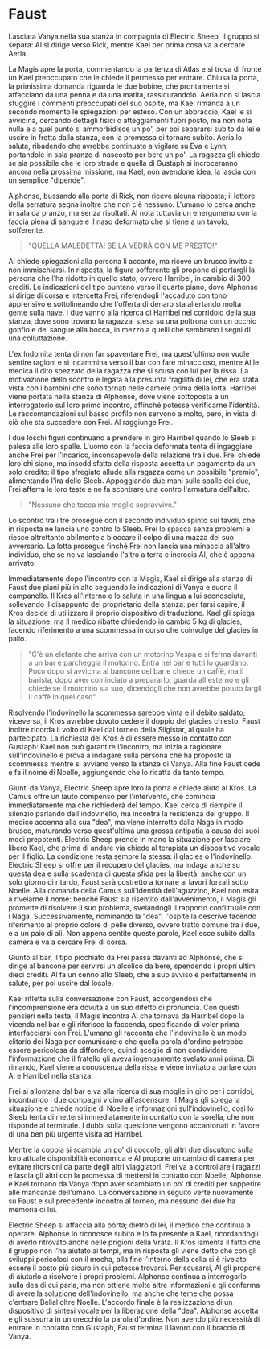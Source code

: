 # Faust

Lasciata Vanya nella sua stanza in compagnia di Electric Sheep, il gruppo si separa: Al si dirige verso Rick, mentre Kael per prima cosa va a cercare Aeria. 

La Magis apre la porta, commentando la partenza di Atlas e si trova di fronte un Kael preoccupato che le chiede il permesso per entrare. Chiusa la porta, la primissima domanda riguarda le due bobine, che prontamente si affacciano da una penna e da una matita, rassicurandolo. Aeria non si lascia sfuggire i commenti preoccupati del suo ospite, ma Kael rimanda a un secondo momento le spiegazioni per esteso. Con un abbraccio, Kael le si avvicina, cercando dettagli fisici o atteggiamenti fuori posto, ma non nota nulla e a quel punto si ammorbidisce un po', per poi separarsi subito da lei e uscire in fretta dalla stanza, con la promessa di tornare subito. Aeria lo saluta, ribadendo che avrebbe continuato a vigilare su Eva e Lynn, portandole in sala pranzo di nascosto per bere un po'. La ragazza gli chiede se sia possibile che le loro strade e quella di Gustaph si incroceranno ancora nella prossima missione, ma Kael, non avendone idea, la lascia con un semplice "dipende".

Alphonse, bussando alla porta di Rick, non riceve alcuna risposta; il lettore della serratura segna inoltre che non c'è nessuno. L'umano lo cerca anche in sala da pranzo, ma senza risultati. Al nota tuttavia un energumeno con la faccia piena di sangue e il naso deformato che si tiene a un tavolo, sofferente. 

>"QUELLA MALEDETTA! SE LA VEDRÀ CON ME PRESTO!"

Al chiede spiegazioni alla persona lì accanto, ma riceve un brusco invito a non immischiarsi. In risposta, la figura sofferente gli propone di portargli la persona che l'ha ridotto in quello stato, ovvero Harribel, in cambio di 300 crediti. Le indicazioni del tipo puntano verso il quarto piano, dove Alphonse si dirige di corsa e intercetta Frei, riferendogli l'accaduto con tono apprensivo e sottolineando che l'offerta di denaro sta allertando molta gente sulla nave. I due vanno alla ricerca di Harribel nel corridoio della sua stanza, dove sono trovano la ragazza, stesa su una poltrona con un occhio gonfio e del sangue alla bocca, in mezzo a quelli che sembrano i segni di una colluttazione.

L'ex Indomita tenta di non far spaventare Frei, ma quest'ultimo non vuole sentire ragioni e si incammina verso il bar con fare minaccioso, mentre Al le medica il dito spezzato della ragazza che si scusa con lui per la rissa. La motivazione dello scontro è legata alla presunta fragilità di lei, che era stata vista con i bambini che sono tornati nelle camere prima della lotta. Harribel viene portata nella stanza di Alphonse, dove viene sottoposta a un interrogatorio sul loro primo incontro, affinché potesse verificarne l'identità. Le raccomandazioni sul basso profilo non servono a molto, però, in vista di ciò che sta succedere con Frei. Al raggiunge Frei.

I due loschi figuri continuano a prendere in giro Harribel quando lo Sleeb si palesa alle loro spalle. L'uomo con la faccia deformata tenta di ingaggiare anche Frei per l'incarico, inconsapevole della relazione tra i due. Frei chiede loro chi siano, ma insoddisfatto della risposta accetta un pagamento da un solo credito: il tipo sfregiato allude alla ragazza come un possibile "premio", alimentando l'ira dello Sleeb. Appoggiando due mani sulle spalle dei due, Frei afferra le loro teste e ne fa scontrare una contro l'armatura dell'altro.

>"Nessuno che tocca mia moglie sopravvive."

Lo scontro tra i tre prosegue con il secondo individuo spinto sui tavoli, che in risposta ne lancia uno contro lo Sleeb. Frei lo spacca senza problemi e riesce altrettanto abilmente a bloccare il colpo di una mazza del suo avversario. La lotta prosegue finché Frei non lancia una minaccia all'altro individuo, che se ne va lasciando l'altro a terra e incrocia Al, che è appena arrivato.

Immediatamente dopo l'incontro con la Magis, Kael si dirige alla stanza di Faust due piani più in alto seguendo le indicazioni di Vanya e suona il campanello. Il Kros all'interno e lo saluta in una lingua a lui sconosciuta, sollevando il disappunto del proprietario della stanza: per farsi capire, il Kros decide di utilizzare il proprio dispositivo di traduzione. Kael gli spiega la situazione, ma il medico ribatte chiedendo in cambio 5 kg di glacies, facendo riferimento a una scommessa in corso che coinvolge del glacies in palio.

>"C'è un elefante che arriva con un motorino Vespa e si ferma davanti a un bar e parcheggia il motorino. Entra nel bar e tutti lo guardano. Poco dopo si avvicina al bancone del bar e chiede un caffè, ma il barista, dopo aver cominciato a prepararlo, guarda all'esterno e gli chiede se il motorino sia suo, dicendogli che non avrebbe potuto fargli il caffè in quel caso"

Risolvendo l'indovinello la scommessa sarebbe vinta e il debito saldato; viceversa, il Kros avrebbe dovuto cedere il doppio del glacies chiesto. Faust inoltre ricorda il volto di Kael dal torneo della Silgistar, al quale ha partecipato. La richiesta del Kros è di essere messo in contatto con Gustaph: Kael non può garantire l'incontro, ma inizia a ragionare sull'indovinello e prova a indagare sulla persona che ha proposto la scommessa mentre si avviano verso la stanza di Vanya. Alla fine Faust cede e fa il nome di Noelle, aggiungendo che lo ricatta da tanto tempo.

Giunti da Vanya, Electric Sheep apre loro la porta e chiede aiuto al Kros. La Camus offre un lauto compenso per l'intervento, che comincia immediatamente ma che richiederà del tempo. Kael cerca di riempire il silenzio parlando dell'indovinello, ma incontra la resistenza del gruppo. Il medico accenna alla sua "dea", ma viene interrotto dalla Naga in modo brusco, maturando verso quest'ultima una grossa antipatia a causa dei suoi modi prepotenti. Electric Sheep prende in mano la situazione per lasciare libero Kael, che prima di andare via chiede al terapista un dispositivo vocale per il figlio. La condizione resta sempre la stessa: il glacies o l'indovinello. Electric Sheep si offre per il recupero del glacies, ma indaga anche su questa dea e sulla scadenza di questa sfida per la libertà: anche con un solo giorno di ritardo, Faust sarà costretto a tornare ai lavori forzati sotto Noelle.
Alla domanda della Camus sull'identità dell'aguzzino, Kael non esita a rivelarne il nome: benché Faust sia risentito dall'avvenimento, il Magis gli promette di risolvere il suo problema, svelandogli il rapporto conflittuale con i Naga. Successivamente, nominando la "dea", l'ospite la descrive facendo riferimento al proprio colore di pelle diverso, ovvero tratto comune tra i due, e a un paio di ali. Non appena sentite queste parole, Kael esce subito dalla camera e va a cercare Frei di corsa.

Giunto al bar, il tipo picchiato da Frei passa davanti ad Alphonse, che si dirige al bancone per servirsi un alcolico da bere, spendendo i propri ultimi dieci crediti. Al fa un cenno allo Sleeb, che a suo avviso è perfettamente in salute, per poi uscire dal locale.

Kael riflette sulla conversazione con Faust, accorgendosi che l'incomprensione era dovuta a un suo difetto di pronuncia. Con questi pensieri nella testa, il Magis incontra Al che tornava da Harribel dopo la vicenda nel bar e gli riferisce la faccenda, specificando di voler prima interfacciarsi con Frei. L'umano gli racconta che l'indovinello è un modo elitario dei Naga per comunicare e che quella parola d'ordine potrebbe essere pericolosa da diffondere, quindi sceglie di non condividere l'informazione che il fratello gli aveva ingenuamente svelato anni prima. Di rimando, Kael viene a conoscenza della rissa e viene invitato a parlare con Al e Harribel nella stanza.

Frei si allontana dal bar e va alla ricerca di sua moglie in giro per i corridoi, incontrando i due compagni vicino all'ascensore. Il Magis gli spiega la situazione e chiede notizie di Noelle e informazioni sull'indovinello, così lo Sleeb tenta di mettersi immediatamente in contatto con la sorella, che non risponde al terminale. I dubbi sulla questione vengono accantonati in favore di una ben più urgente visita ad Harribel. 

Mentre la coppia si scambia un po' di coccole, gli altri due discutono sulla loro attuale disponibilità economica e Al propone un cambio di camera per evitare ritorsioni da parte degli altri viaggiatori. Frei va a controllare i ragazzi e lascia gli altri con la promessa di mettersi in contatto con Noelle; Alphonse e Kael tornano da Vanya dopo aver scambiato un po' di crediti per sopperire alle mancanze dell'umano. La conversazione in seguito verte nuovamente su Faust e sul precedente incontro al torneo, ma nessuno dei due ha memoria di lui. 

Electric Sheep si affaccia alla porta; dietro di lei, il medico che continua a operare. Alphonse lo riconosce subito e lo fa presente a Kael, ricordandogli di averlo ritrovato anche nelle prigioni della Vrata. Il Kros lamenta il fatto che il gruppo non l'ha aiutato ai tempi, ma in risposta gli viene detto che con gli sviluppi pericolosi con il mecha, alla fine l'interno della cella si è rivelato essere il posto più sicuro in cui potesse trovarsi. Per scusarsi, Al gli propone di aiutarlo a risolvere i propri problemi. Alphonse continua a interrogarlo sulla dea di cui parla, ma non ottiene molte altre informazioni e gli conferma di avere la soluzione dell'indovinello, ma anche che teme che possa c'entrare Belial oltre Noelle. L'accordo finale è la realizzazione di un dispositivo di sintesi vocale per la liberazione della "dea". Alphonse accetta e gli sussurra in un orecchio la parola d'ordine. Non avendo più necessità di entrare in contatto con Gustaph, Faust termina il lavoro con il braccio di Vanya.